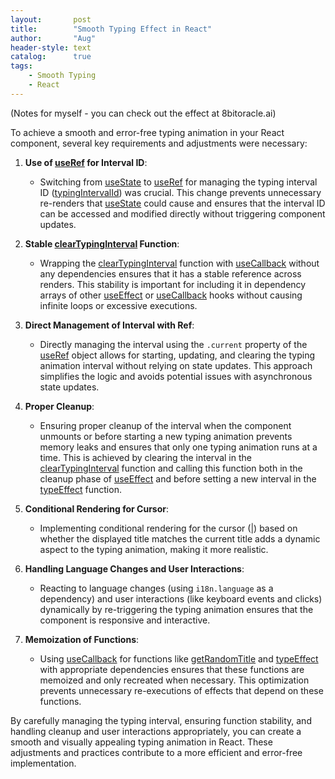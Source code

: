 ```yaml
---
layout:       post
title:        "Smooth Typing Effect in React"
author:       "Aug"
header-style: text
catalog:      true
tags:
    - Smooth Typing
    - React
---
```


(Notes for myself - you can check out the effect at 8bitoracle.ai)

To achieve a smooth and error-free typing animation in your React component, several key requirements and adjustments were necessary:

1. **Use of [useRef](vscode-remote://wsl%2Bubuntu-20.04/home/hosermage/projects/8bitoracle-react/src/components/Title.js#1%2C51-1%2C51) for Interval ID**: 
   - Switching from [useState](vscode-remote://wsl%2Bubuntu-20.04/home/hosermage/projects/8bitoracle-react/src/components/Title.js#1%2C17-1%2C17) to [useRef](vscode-remote://wsl%2Bubuntu-20.04/home/hosermage/projects/8bitoracle-react/src/components/Title.js#1%2C51-1%2C51) for managing the typing interval ID ([typingIntervalId](vscode-remote://wsl%2Bubuntu-20.04/home/hosermage/projects/8bitoracle-react/src/components/Title.js#10%2C9-10%2C9)) was crucial. This change prevents unnecessary re-renders that [useState](vscode-remote://wsl%2Bubuntu-20.04/home/hosermage/projects/8bitoracle-react/src/components/Title.js#1%2C17-1%2C17) could cause and ensures that the interval ID can be accessed and modified directly without triggering component updates.

2. **Stable [clearTypingInterval](vscode-remote://wsl%2Bubuntu-20.04/home/hosermage/projects/8bitoracle-react#15%2C65-15%2C65) Function**:
   - Wrapping the [clearTypingInterval](vscode-remote://wsl%2Bubuntu-20.04/home/hosermage/projects/8bitoracle-react#15%2C65-15%2C65) function with [useCallback](vscode-remote://wsl%2Bubuntu-20.04/home/hosermage/projects/8bitoracle-react#14%2C226-14%2C226) without any dependencies ensures that it has a stable reference across renders. This stability is important for including it in dependency arrays of other [useEffect](vscode-remote://wsl%2Bubuntu-20.04/home/hosermage/projects/8bitoracle-react#14%2C70-14%2C70) or [useCallback](vscode-remote://wsl%2Bubuntu-20.04/home/hosermage/projects/8bitoracle-react#14%2C226-14%2C226) hooks without causing infinite loops or excessive executions.

3. **Direct Management of Interval with Ref**:
   - Directly managing the interval using the `.current` property of the [useRef](vscode-remote://wsl%2Bubuntu-20.04/home/hosermage/projects/8bitoracle-react/src/components/Title.js#1%2C51-1%2C51) object allows for starting, updating, and clearing the typing animation interval without relying on state updates. This approach simplifies the logic and avoids potential issues with asynchronous state updates.

4. **Proper Cleanup**:
   - Ensuring proper cleanup of the interval when the component unmounts or before starting a new typing animation prevents memory leaks and ensures that only one typing animation runs at a time. This is achieved by clearing the interval in the [clearTypingInterval](vscode-remote://wsl%2Bubuntu-20.04/home/hosermage/projects/8bitoracle-react#15%2C65-15%2C65) function and calling this function both in the cleanup phase of [useEffect](vscode-remote://wsl%2Bubuntu-20.04/home/hosermage/projects/8bitoracle-react#14%2C70-14%2C70) and before setting a new interval in the [typeEffect](vscode-remote://wsl%2Bubuntu-20.04/home/hosermage/projects/8bitoracle-react/src/components/Title.js#13%2C5-13%2C5) function.

5. **Conditional Rendering for Cursor**:
   - Implementing conditional rendering for the cursor ([|](vscode-remote://wsl%2Bubuntu-20.04/home/hosermage/projects/8bitoracle-react/src/index.css#1%2C2-1%2C2)) based on whether the displayed title matches the current title adds a dynamic aspect to the typing animation, making it more realistic.

6. **Handling Language Changes and User Interactions**:
   - Reacting to language changes (using `i18n.language` as a dependency) and user interactions (like keyboard events and clicks) dynamically by re-triggering the typing animation ensures that the component is responsive and interactive.

7. **Memoization of Functions**:
   - Using [useCallback](vscode-remote://wsl%2Bubuntu-20.04/home/hosermage/projects/8bitoracle-react#14%2C226-14%2C226) for functions like [getRandomTitle](vscode-remote://wsl%2Bubuntu-20.04/home/hosermage/projects/8bitoracle-react/src/components/Title.js#13%2C16-13%2C16) and [typeEffect](vscode-remote://wsl%2Bubuntu-20.04/home/hosermage/projects/8bitoracle-react/src/components/Title.js#13%2C5-13%2C5) with appropriate dependencies ensures that these functions are memoized and only recreated when necessary. This optimization prevents unnecessary re-executions of effects that depend on these functions.

By carefully managing the typing interval, ensuring function stability, and handling cleanup and user interactions appropriately, you can create a smooth and visually appealing typing animation in React. These adjustments and practices contribute to a more efficient and error-free implementation.
